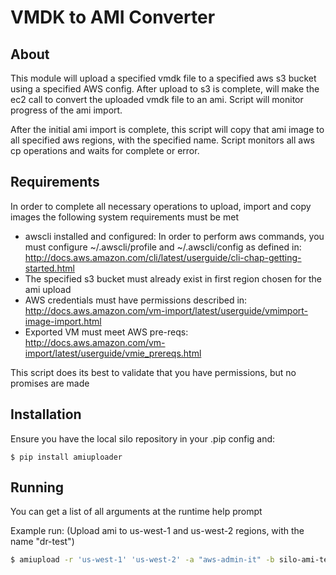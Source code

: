 # VMDK to AMI Converter


## About

This module will upload a specified vmdk file to a specified aws s3 bucket using a specified AWS config.
After upload to s3 is complete, will make the ec2 call to convert the uploaded vmdk file to an ami. Script will
monitor progress of the ami import.

After the initial ami import is complete, this script will copy that ami image to all specified aws regions, with the
specified name. Script monitors all aws cp operations and waits for complete or error.

## Requirements

In order to complete all necessary operations to upload, import and copy images the following system requirements must be
met
- awscli installed and configured: In order to perform aws commands, you must configure ~/.awscli/profile
and ~/.awscli/config as defined in: http://docs.aws.amazon.com/cli/latest/userguide/cli-chap-getting-started.html
- The specified s3 bucket must already exist in first region chosen for the ami upload
- AWS credentials must have permissions described in: http://docs.aws.amazon.com/vm-import/latest/userguide/vmimport-image-import.html
- Exported VM must meet AWS pre-reqs: http://docs.aws.amazon.com/vm-import/latest/userguide/vmie_prereqs.html

This script does its best to validate that you have permissions, but no promises are made

## Installation

Ensure you have the local silo repository in your .pip config and:

```
$ pip install amiuploader
```

## Running
You can get a list of all arguments at the runtime help prompt

Example run: (Upload ami to us-west-1 and us-west-2 regions, with the name "dr-test")

```sh
$ amiupload -r 'us-west-1' 'us-west-2' -a "aws-admin-it" -b silo-ami-testing -f AMI_DB-Remote.vmdk -n "dr-test"
```

